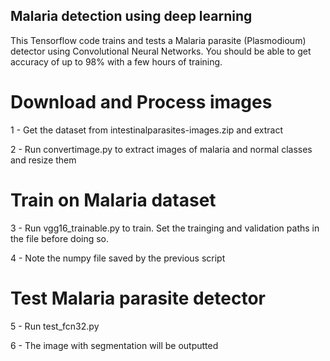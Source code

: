 ## Malaria detection using deep learning

This Tensorflow code trains and tests a Malaria parasite (Plasmodioum) detector using Convolutional Neural Networks.
You should be able to get accuracy of up to 98% with a few hours of training.


# Download and Process images
1 - Get the dataset from intestinalparasites-images.zip and extract

2 - Run convertimage.py to extract images of malaria and normal classes and resize them

# Train on Malaria dataset
3 - Run vgg16_trainable.py to train. Set the trainging and validation paths in the file before doing so.

4 - Note the numpy file saved by the previous script

# Test Malaria parasite detector
5 - Run test_fcn32.py

6 - The image with segmentation will be outputted 
